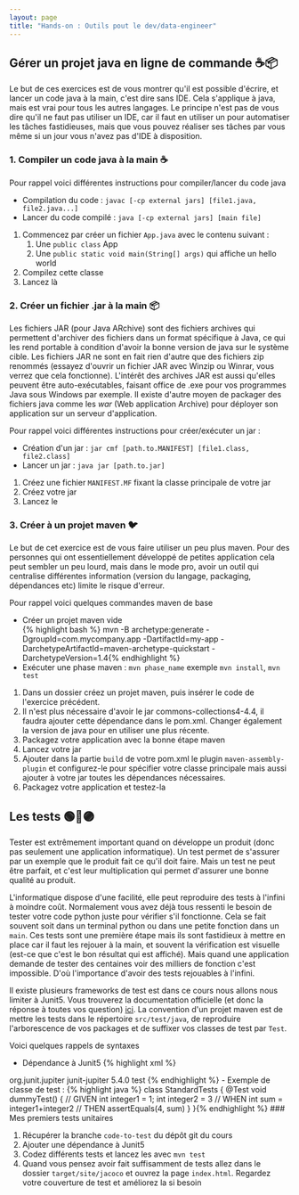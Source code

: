 ```yaml
---
layout: page
title: "Hands-on : Outils pout le dev/data-engineer"
---
```


## Gérer un projet java en ligne de commande ☕📦

Le but de ces exercices est de vous montrer qu'il est possible d'écrire, et lancer un code java à la main, c'est dire sans IDE.
Cela s'applique à java, mais est vrai pour tous les autres langages.
Le principe n'est pas de vous dire qu'il ne faut pas utiliser un IDE, car il faut en utiliser un pour automatiser les tâches fastidieuses, mais que vous pouvez réaliser ses tâches par vous même si un jour vous n'avez pas d'IDE à disposition.

### 1. Compiler un code java à la main ☕

Pour rappel voici différentes instructions pour compiler/lancer du code java

 - Compilation du code : `javac [-cp external jars] [file1.java, file2.java...]`
 - Lancer du code compilé : `java [-cp external jars] [main file]`

1. Commencez par créer un fichier `App.java` avec le contenu suivant :
   1. Une `public class` App
   2. Une `public static void main(String[] args)` qui affiche un hello world
2. Compilez cette classe
3. Lancez là

### 2. Créer un fichier .jar à la main 📦

Les fichiers JAR (pour Java ARchive) sont des fichiers archives qui permettent d'archiver des fichiers dans un format spécifique à Java, ce qui les rend portable à condition d'avoir la bonne version de java sur le système cible.
Les fichiers JAR ne sont en fait rien d'autre que des fichiers zip renommés (essayez d'ouvrir un fichier JAR avec Winzip ou Winrar, vous verrez que cela fonctionne).
L'intérêt des archives JAR est aussi qu'elles peuvent être auto-exécutables, faisant office de .exe pour vos programmes Java sous Windows par exemple.
Il existe d'autre moyen de packager des fichiers java comme les *war* (Web application Archive) pour déployer son application sur un serveur d'application.

Pour rappel voici différentes instructions pour créer/exécuter un jar :
 - Création d'un jar : `jar cmf [path.to.MANIFEST] [file1.class, file2.class]`
 - Lancer un jar :  `java jar [path.to.jar]`

1. Créez une fichier `MANIFEST.MF` fixant la classe principale de votre jar
2. Créez votre jar
3. Lancez le

### 3. Créer à un projet maven 🐦

Le but de cet exercice est de vous faire utiliser un peu plus maven. Pour des personnes qui ont essentiellement développé de petites application cela peut sembler un peu lourd, mais dans le mode pro, avoir un outil qui centralise différentes information (version du langage, packaging, dépendances etc) limite le risque d'erreur.

Pour rappel voici quelques commandes maven de base

- Créer un projet maven vide  
    {% highlight bash %}
mvn -B archetype:generate   -DgroupId=com.mycompany.app 
                            -DartifactId=my-app 
                            -DarchetypeArtifactId=maven-archetype-quickstart 
                            -DarchetypeVersion=1.4{% endhighlight %}
- Exécuter une phase maven : `mvn phase_name` exemple `mvn install`, `mvn test`

1. Dans un dossier créez un projet maven, puis insérer le code de l'exercice précédent.
2. Il n'est plus nécessaire d'avoir le jar commons-collections4-4.4, il faudra ajouter cette dépendance dans le pom.xml. Changer également la version de java pour en utiliser une plus récente.
3. Packagez votre application avec la bonne étape maven
4. Lancez votre jar
5. Ajouter dans la partie `build` de votre pom.xml le plugin `maven-assembly-plugin` et configurez-le pour spécifier votre classe principale mais aussi ajouter à votre jar toutes les dépendances nécessaires.
6. Packagez votre application et testez-la

## Les tests 🟢🔴🟣

Tester est extrêmement important quand on développe un produit (donc pas seulement une application informatique).
Un test permet de s'assurer par un exemple que le produit fait ce qu'il doit faire.
Mais un test ne peut être parfait, et c'est leur multiplication qui permet d'assurer une bonne qualité au produit.

L'informatique dispose d'une facilité, elle peut reproduire des tests à l'infini à moindre coût.
Normalement vous avez déjà tous ressenti le besoin de tester votre code python juste pour vérifier s'il fonctionne.
Cela se fait souvent soit dans un terminal python ou dans une petite fonction dans un `main`.
Ces tests sont une première étape mais ils sont fastidieux à mettre en place car il faut les rejouer à la main, et souvent la vérification est visuelle (est-ce que c'est le bon résultat qui est affiché).
Mais quand une application demande de tester des centaines voir des milliers de fonction c'est impossible.
D'où l'importance d'avoir des tests rejouables à l'infini.

Il existe plusieurs frameworks de test est dans ce cours nous allons nous limiter à Junit5.
Vous trouverez la documentation officielle (et donc la réponse à toutes vos question) [ici](https://junit.org/junit5/docs/current/user-guide/). La convention d'un projet maven est de mettre les tests dans le répertoire `src/test/java`, de reproduire l'arborescence de vos packages et de suffixer vos classes de test par `Test`.

Voici quelques rappels de syntaxes
- Dépendance à Junit5
    {% highlight xml %}
<dependency>
    <groupId>org.junit.jupiter</groupId>
    <artifactId>junit-jupiter</artifactId>
    <version>5.4.0</version>
    <scope>test</scope>
</dependency>{% endhighlight %}
- Exemple de classe de test :
    {% highlight java %}
class StandardTests {
    @Test
    void dummyTest() {
        // GIVEN
        int integer1 = 1;
        int integer2 = 3
        // WHEN
        int sum = integer1+integer2
        // THEN
        assertEquals(4, sum)
    }
}{% endhighlight %} 
### Mes premiers tests unitaires

1. Récupérer la branche `code-to-test` du dépôt git du cours
2. Ajouter une dépendance à Junit5
3. Codez différents tests et lancez les avec `mvn test`
4. Quand vous pensez avoir fait suffisamment de tests allez dans le dossier `target/site/jacoco` et ouvrez la page `index.html`. Regardez votre couverture de test et améliorez la si besoin